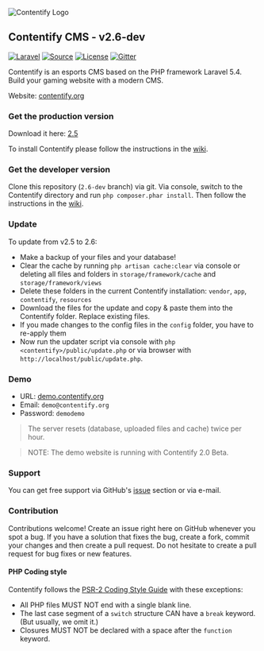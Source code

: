 ![Contentify Logo](http://www.contentify.org/img/hero_small.png)

## Contentify CMS - v2.6-dev

[![Laravel](https://img.shields.io/badge/Laravel-5.4-orange.svg?style=flat-square)](http://laravel.com)
[![Source](http://img.shields.io/badge/source-Contentify/Contentify-blue.svg?style=flat-square)](https://github.com/Contentify/Contentify)
[![License](http://img.shields.io/badge/license-MIT-brightgreen.svg?style=flat-square)](https://tldrlegal.com/license/mit-license)
[![Gitter](https://img.shields.io/gitter/room/badges/shields.svg?style=flat-square)](https://gitter.im/Contentify)

Contentify is an esports CMS based on the PHP framework Laravel 5.4. Build your gaming website with a modern CMS.

Website: [contentify.org](http://contentify.org/)

### Get the production version

Download it here: [2.5](https://github.com/Contentify/Contentify/releases/tag/v2.5)

To install Contentify please follow the instructions in the [wiki](https://github.com/Contentify/Contentify/wiki/Installation).

### Get the developer version

Clone this repository (`2.6-dev` branch) via git. Via console, switch to the Contentify directory and run `php composer.phar install`. 
Then follow the instructions in the [wiki](https://github.com/Contentify/Contentify/wiki/Installation).

### Update

To update from v2.5 to 2.6:
* Make a backup of your files and your database!
* Clear the cache by running `php artisan cache:clear` via console or deleting all files and folders in 
`storage/framework/cache` and `storage/framework/views`
* Delete these folders in the current Contentify installation: `vendor`, `app`, `contentify`, `resources`
* Download the files for the update and copy & paste them into the Contentify folder. Replace existing files.
* If you made changes to the config files in the `config` folder, you have to re-apply them
* Now run the updater script via console with `php <contentify>/public/update.php` or via browser with `http://localhost/public/update.php`.

### Demo

* URL: [demo.contentify.org](http://demo.contentify.org/)
* Email: `demo@contentify.org`
* Password: `demodemo`

> The server resets (database, uploaded files and cache) twice per hour.

> NOTE: The demo website is running with Contentify 2.0 Beta.

### Support

You can get free support via GitHub's [issue](https://github.com/Contentify/Contentify/issues) section or via e-mail. 

### Contribution

Contributions welcome! Create an issue right here on GitHub whenever you spot a bug. 
If you have a solution that fixes the bug, create a fork, commit your changes and then create a pull request.
Do not hesitate to create a pull request for bug fixes or new features.

#### PHP Coding style

Contentify follows the [PSR-2 Coding Style Guide](https://github.com/php-fig/fig-standards/blob/master/accepted/PSR-2-coding-style-guide.md) 
with these exceptions:

* All PHP files MUST NOT end with a single blank line.
* The last case segment of a `switch` structure CAN have a `break` keyword. (But usually, we omit it.)
* Closures MUST NOT be declared with a space after the `function` keyword.
